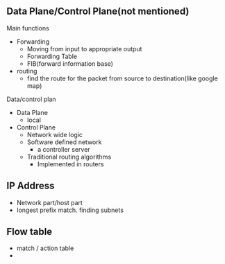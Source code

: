 ## Data Plane/Control Plane(not mentioned)

Main functions

- Forwarding
  - Moving from input to appropriate output
  - Forwarding Table
  - FIB(forward information base)
- routing
  - find the route for the packet from source to destination(like google map)

Data/control plan

- Data Plane
  - local
- Control Plane
  - Network wide logic
  - Software defined network
    - a controller server
  - Traditional routing algorithms
    - Implemented in routers

## IP Address

- Network part/host part
- longest prefix match. finding subnets

## Flow table

- match / action table
- 